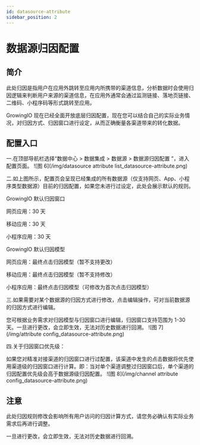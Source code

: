 ```yaml
---
id: datasource-attribute
sidebar_position: 2
---
```


# 数据源归因配置

## 简介

此处归因是指用户在应用外跳转至应用内所携带的渠道信息，分析数据时会使用归因逻辑来判断用户来源的渠道信息，在应用外通常会通过监测链接、落地页链接、二维码、小程序码等形式跳转至应用。

GrowingIO 现在已经全面开放底层归因配置，现在您可以结合自己的实际业务情况，对归因方式、归因窗口进行设定，从而正确衡量各渠道带来的转化数据。

## 配置入口

一.在顶部导航栏选择“数据中心 > 数据集成 > 数据源 > 数据源归因配置 ”，进入配置页面。
![图 6](/img/datasource attribute list_datasource-attribute.png)

二.如上图所示，配置页会呈现已经集成的所有数据源（仅支持网页、App、小程序类型数据源）目前的归因配置，如果您未进行过设定，此处会展示默认的规则。

GrowingIO 默认归因窗口

网页应用：30 天

移动应用：30 天

小程序应用：30 天

GrowingIO 默认归因模型

网页应用：最终点击归因模型（暂不支持更改）

移动应用：最终点击归因模型（暂不支持修改）

小程序应用：最终点击归因模型（可修改为首次点击归因模型）

三.如果需要对某个数据源的归因方式进行修改，点击编辑操作，可对当前数据源的归因方式进行编辑。

您可根据业务需求对归因模型与归因窗口进行编辑，归因窗口支持范围为 1-30 天。一旦进行更改，会立即生效，无法对历史数据进行回溯。
![图 7](/img/attribute config_datasource-attribute.png)

四.关于归因窗口优先级：

如果您对精准对接渠道的归因窗口进行过配置，该渠道中发生的点击数据将优先使用渠道级的归因窗口进行计算。即：当对单个渠道调整过归因窗口后，单个渠道的归因配置优先级会高于数据源级归因配置。
![图 8](/img/channel attribute config_datasource-attribute.png)

## 注意

此处归因规则修改会影响所有用户访问的归因计算方式，请您务必确认有实际业务需求后再进行调整。

一旦进行更改，会立即生效，无法对历史数据进行回溯。
